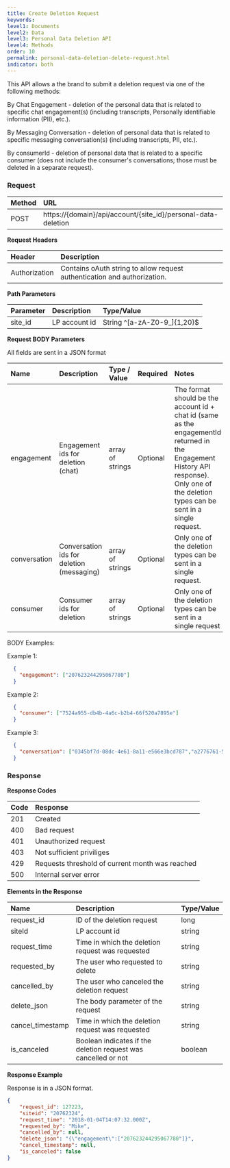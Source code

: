 ```yaml
---
title: Create Deletion Request
keywords:
level1: Documents
level2: Data 
level3: Personal Data Deletion API
level4: Methods
order: 10
permalink: personal-data-deletion-delete-request.html
indicator: both
---
```


This API allows a the brand to submit a deletion request via one of the following methods:

By Chat Engagement - deletion of the personal data that is related to specific chat engagement(s) (including transcripts, Personally identifiable information (PII), etc.).

By Messaging Conversation - deletion of personal data that is related to specific messaging conversation(s) (including transcripts, PII, etc.).

By consumerId - deletion of personal data that is related to a specific consumer (does not include the consumer's conversations; those must be deleted in a separate request).

### Request

 |Method|      URL|  
 |:--------  |:---  |
 |POST|  https://{domain}/api/account/{site_id}/personal-data-deletion |

**Request Headers**

 |Header         |Description  |
 |:------|        :--------  |
 |Authorization|  Contains oAuth string to allow request authentication and authorization.  |

 **Path Parameters**

  |Parameter|  Description|  Type/Value |
  |:------    |:--------    |:--------|
  |site_id|  LP account id|   String ^[a-zA-Z0-9_]{1,20}$|

 **Request BODY Parameters**


All fields are sent in a JSON format

 | Name | Description | Type / Value | Required | Notes |
 | :---- | :------- | :--------- | :--- | :--- |
 | engagement| Engagement ids for deletion (chat) | array of strings | Optional | The format should be the account id + chat id (same as the engagementId returned in the Engagement History API response). Only one of the deletion types can be sent in a single request. |
 | conversation| Conversation ids for deletion (messaging) | array of strings | Optional | Only one of the deletion types can be sent in a single request. |
 | consumer| Consumer ids for deletion | array of strings | Optional | Only one of the deletion types can be sent in a single request |

BODY Examples:

Example 1:

```json
  {
    "engagement": ["207623244295067780"]
  }
```

Example 2:

```json
  {
    "consumer": ["7524a955-db4b-4a6c-b2b4-66f520a7895e"]
  }
```

Example 3:

```json
  {
    "conversation": ["0345bf7d-08dc-4e61-8a11-e566e3bcd787","a2776761-5e66-4ea8-83e7-a955cd925471"]
  }
```

### Response

 **Response Codes**

  |Code|  Response|  
  |:------    |:-------- |
  |201 |  Created|  
  |400 |  Bad request|  
  |401 |  Unauthorized request|  
  |403 |  Not sufficient priviliges|  
  |429 |  Requests threshold of current month was reached|
  |500 |  Internal server error|  

  **Elements in the Response**

 |Name                 | Description                                                                    | Type/Value
 |:------------------- | :----------------------------------------------------------------------------- | :---------
 |request_id           | ID of the deletion request                                     | long |
 |siteId               | LP account id                                  | string|
 |request_time         | Time in which the deletion request was requested                                | string|
 |requested_by         | The user who requested to delete     | string|
 |cancelled_by         | The user who canceled the deletion request     | string|
 |delete_json          | The body parameter of the request     | string|
 |cancel_timestamp     | Time in which the deletion request was requested      | string|
 |is_canceled          | Boolean indicates if the deletion request was cancelled or not     | boolean|

 **Response Example**

Response is in a JSON format.

```json
{
    "request_id": 127223,
    "siteid": "20762324",
    "request_time": "2018-01-04T14:07:32.000Z",
    "requested_by": "Mike",
    "cancelled_by": null,
    "delete_json": "{\"engagement\":["207623244295067780"]}",
    "cancel_timestamp": null,
    "is_canceled": false
}
```
